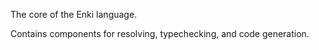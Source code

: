 The core of the Enki language.

Contains components for resolving, typechecking, and code generation.

